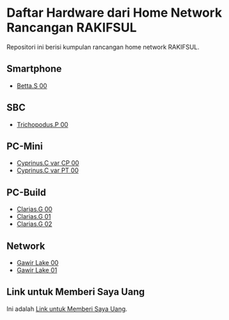 # Daftar Hardware dari Home Network Rancangan RAKIFSUL

Repositori ini berisi kumpulan rancangan home network RAKIFSUL.

## Smartphone

- [Betta.S 00](konten/Smartphone/Betta.S-00.md)

## SBC

- [Trichopodus.P 00](konten/SBC/Trichopodus.P-00.md)

## PC-Mini

- [Cyprinus.C var CP 00](konten/PC-Mini/Cyprinus.C-var-CP-00.md)
- [Cyprinus.C var PT 00](konten/PC-Mini/Cyprinus.C-var-PT-00.md)

## PC-Build

- [Clarias.G 00](konten/PC-Build/Clarias.G-00.md)
- [Clarias.G 01](konten/PC-Build/Clarias.G-01.md)
- [Clarias.G 02](konten/PC-Build/Clarias.G-02.md)

## Network

- [Gawir Lake 00](konten/Network/Gawir-Lake-00.md)
- [Gawir Lake 01](konten/Network/Gawir-Lake-01.md)

## Link untuk Memberi Saya Uang

Ini adalah [Link untuk Memberi Saya Uang](https://karyakarsa.com/rakifsul/info).
